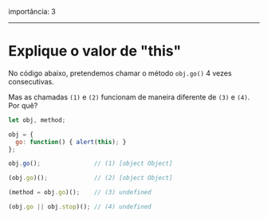 importância: 3

---

# Explique o valor de "this"

No código abaixo, pretendemos chamar o método `obj.go()` 4 vezes consecutivas.

Mas as chamadas `(1)` e `(2)` funcionam de maneira diferente de `(3)` e `(4)`. Por quê?

```js run no-beautify
let obj, method;

obj = {
  go: function() { alert(this); }
};

obj.go();               // (1) [object Object]

(obj.go)();             // (2) [object Object]

(method = obj.go)();    // (3) undefined

(obj.go || obj.stop)(); // (4) undefined
```

